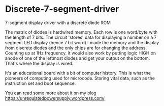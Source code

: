 # Discrete-7-segment-driver
7-segment display driver with a discrete diode ROM

The matrix of diodes is hardwired memory.
Each row is one word/byte with the 
length of 7 bits. The circuit 'stores' data
for displaying a number on a 7 segment LED display
(hence 7 bit word)
I made the memory and the display from
discrete diodes and the only chips are for
changing the address. Counting up at 1Hz frequency.
It would also work by putting logic HIGH on anode
of one of the leftmost diodes and get your output
on the bottom. That's where the display is wired.

It's an educational board with a bit of computer
history. This is what the pioneers of computing
used for microcode. Storing vital data, such as
the instruction set and boot sequence.

You can read some more about it on my blog
https://unregulatedpowersupply.wordpress.com/
